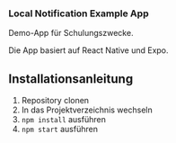 ### Local Notification Example App

Demo-App für Schulungszwecke.

Die App basiert auf React Native und Expo.

## Installationsanleitung

1. Repository clonen
2. In das Projektverzeichnis wechseln
3. `npm install` ausführen
4. `npm start` ausführen